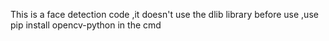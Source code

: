 This is a face detection code ,it doesn't use the dlib library 
before use ,use pip install opencv-python in the cmd
